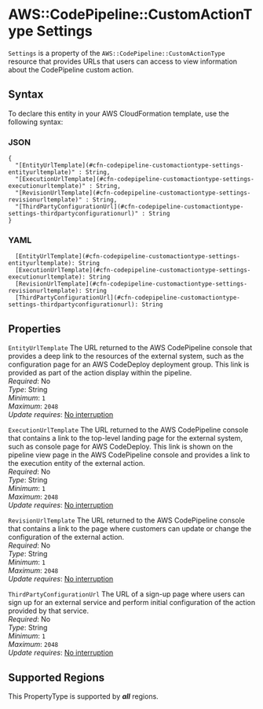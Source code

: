 # AWS::CodePipeline::CustomActionType Settings<a name="aws-properties-codepipeline-customactiontype-settings"></a>

 `Settings` is a property of the `AWS::CodePipeline::CustomActionType` resource that provides URLs that users can access to view information about the CodePipeline custom action\.

## Syntax<a name="aws-properties-codepipeline-customactiontype-settings-syntax"></a>

To declare this entity in your AWS CloudFormation template, use the following syntax:

### JSON<a name="aws-properties-codepipeline-customactiontype-settings-syntax.json"></a>

```
{
  "[EntityUrlTemplate](#cfn-codepipeline-customactiontype-settings-entityurltemplate)" : String,
  "[ExecutionUrlTemplate](#cfn-codepipeline-customactiontype-settings-executionurltemplate)" : String,
  "[RevisionUrlTemplate](#cfn-codepipeline-customactiontype-settings-revisionurltemplate)" : String,
  "[ThirdPartyConfigurationUrl](#cfn-codepipeline-customactiontype-settings-thirdpartyconfigurationurl)" : String
}
```

### YAML<a name="aws-properties-codepipeline-customactiontype-settings-syntax.yaml"></a>

```
  [EntityUrlTemplate](#cfn-codepipeline-customactiontype-settings-entityurltemplate): String
  [ExecutionUrlTemplate](#cfn-codepipeline-customactiontype-settings-executionurltemplate): String
  [RevisionUrlTemplate](#cfn-codepipeline-customactiontype-settings-revisionurltemplate): String
  [ThirdPartyConfigurationUrl](#cfn-codepipeline-customactiontype-settings-thirdpartyconfigurationurl): String
```

## Properties<a name="aws-properties-codepipeline-customactiontype-settings-properties"></a>

`EntityUrlTemplate`  <a name="cfn-codepipeline-customactiontype-settings-entityurltemplate"></a>
The URL returned to the AWS CodePipeline console that provides a deep link to the resources of the external system, such as the configuration page for an AWS CodeDeploy deployment group\. This link is provided as part of the action display within the pipeline\.  
*Required*: No  
*Type*: String  
*Minimum*: `1`  
*Maximum*: `2048`  
*Update requires*: [No interruption](https://docs.aws.amazon.com/AWSCloudFormation/latest/UserGuide/using-cfn-updating-stacks-update-behaviors.html#update-no-interrupt)

`ExecutionUrlTemplate`  <a name="cfn-codepipeline-customactiontype-settings-executionurltemplate"></a>
The URL returned to the AWS CodePipeline console that contains a link to the top\-level landing page for the external system, such as console page for AWS CodeDeploy\. This link is shown on the pipeline view page in the AWS CodePipeline console and provides a link to the execution entity of the external action\.  
*Required*: No  
*Type*: String  
*Minimum*: `1`  
*Maximum*: `2048`  
*Update requires*: [No interruption](https://docs.aws.amazon.com/AWSCloudFormation/latest/UserGuide/using-cfn-updating-stacks-update-behaviors.html#update-no-interrupt)

`RevisionUrlTemplate`  <a name="cfn-codepipeline-customactiontype-settings-revisionurltemplate"></a>
The URL returned to the AWS CodePipeline console that contains a link to the page where customers can update or change the configuration of the external action\.  
*Required*: No  
*Type*: String  
*Minimum*: `1`  
*Maximum*: `2048`  
*Update requires*: [No interruption](https://docs.aws.amazon.com/AWSCloudFormation/latest/UserGuide/using-cfn-updating-stacks-update-behaviors.html#update-no-interrupt)

`ThirdPartyConfigurationUrl`  <a name="cfn-codepipeline-customactiontype-settings-thirdpartyconfigurationurl"></a>
The URL of a sign\-up page where users can sign up for an external service and perform initial configuration of the action provided by that service\.  
*Required*: No  
*Type*: String  
*Minimum*: `1`  
*Maximum*: `2048`  
*Update requires*: [No interruption](https://docs.aws.amazon.com/AWSCloudFormation/latest/UserGuide/using-cfn-updating-stacks-update-behaviors.html#update-no-interrupt)

## Supported Regions

This PropertyType is supported by ***all*** regions.